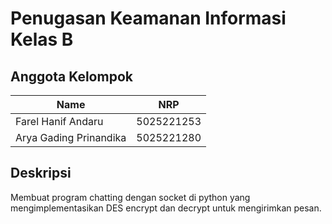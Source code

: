 # Penugasan Keamanan Informasi Kelas B

## Anggota Kelompok

| Name                   | NRP        |
| ---------------------- | ---------- |
| Farel Hanif Andaru     | 5025221253 |
| Arya Gading Prinandika | 5025221280 |

## Deskripsi

Membuat program chatting dengan socket di python yang mengimplementasikan DES encrypt dan decrypt untuk mengirimkan pesan.
